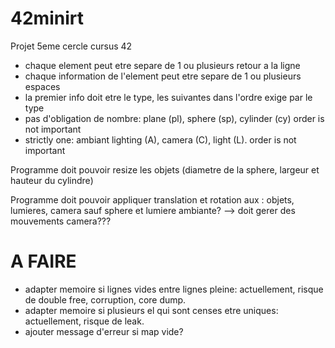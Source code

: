 # 42minirt
Projet 5eme cercle cursus 42

- chaque element peut etre separe de 1 ou plusieurs retour a la ligne
- chaque information de l'element peut etre separe de 1 ou plusieurs espaces
- la premier info doit etre le type, les suivantes dans l'ordre exige par le type
- pas d'obligation de nombre: plane (pl), sphere (sp), cylinder (cy) order is not important
- strictly one: ambiant lighting (A), camera (C), light (L). order is not important

Programme doit pouvoir resize les objets (diametre de la sphere, largeur et hauteur du cylindre)

Programme doit pouvoir appliquer translation et rotation aux : objets, lumieres, camera sauf sphere et lumiere ambiante? --> doit gerer des mouvements camera???


# A FAIRE

- adapter memoire si lignes vides entre lignes pleine: actuellement, risque de double free, corruption, core dump.
- adapter memoire si plusieurs el qui sont censes etre uniques: actuellement, risque de leak.
- ajouter message d'erreur si map vide?